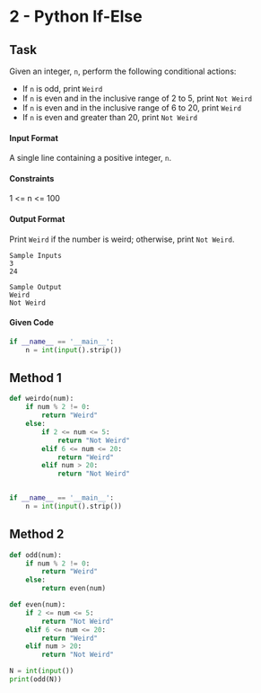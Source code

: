 # 2 - Python If-Else
## Task

Given an integer, `n`, perform the following conditional actions:

- If `n` is odd, print `Weird`
- If `n` is even and in the inclusive range of 2 to 5, print `Not Weird`
- If `n` is even and in the inclusive range of 6 to 20, print `Weird`
- If `n` is even and greater than 20, print `Not Weird`

#### Input Format
A single line containing a positive integer, `n`.

#### Constraints
1 <= n <= 100

#### Output Format
Print `Weird` if the number is weird; otherwise, print `Not Weird`.

```
Sample Inputs
3
24
```

```
Sample Output
Weird
Not Weird
```

#### Given Code

```python
if __name__ == '__main__':
    n = int(input().strip())
```

## Method 1

```python
def weirdo(num):
    if num % 2 != 0:
        return "Weird"
    else:
        if 2 <= num <= 5:
            return "Not Weird"
        elif 6 <= num <= 20:
            return "Weird"
        elif num > 20:
            return "Not Weird"


if __name__ == '__main__':
    n = int(input().strip())            
```
## Method 2

```python
def odd(num):
    if num % 2 != 0:
        return "Weird"
    else:
        return even(num)

def even(num):
    if 2 <= num <= 5:
        return "Not Weird"
    elif 6 <= num <= 20:
        return "Weird"
    elif num > 20:
        return "Not Weird"

N = int(input())
print(odd(N))
```